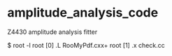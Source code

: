 # amplitude_analysis_code
Z4430 amplitude analysis fitter

$ root -l
root [0] .L RooMyPdf.cxx+
root [1] .x check.cc

